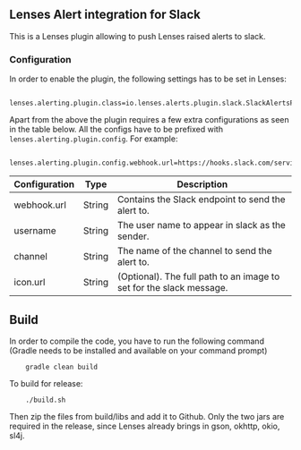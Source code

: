 ## Lenses Alert integration for Slack

This is a Lenses plugin allowing to push Lenses raised alerts to slack.

### Configuration

In order to enable the plugin, the following settings has to be set in Lenses:

```
    lenses.alerting.plugin.class=io.lenses.alerts.plugin.slack.SlackAlertsPlugin
```

Apart from the above the plugin requires a few extra configurations as seen in the table below.
All the configs have to be prefixed with `lenses.alerting.plugin.config`. For example:

```
    lenses.alerting.plugin.config.webhook.url=https://hooks.slack.com/services/SECRET/YYYYYYYYYYY/XXXXXXXX
```

|Configuration   | Type   | Description                                                        |
|----------------|--------|--------------------------------------------------------------------|
| webhook.url    | String | Contains the Slack endpoint to send the alert to.                  |
| username       | String | The user name to appear in slack as the sender.                    |
| channel        | String | The name of the channel to send the alert to.                      |
| icon.url       | String | (Optional). The full path to an image to set for the slack message.|



## Build

In order to compile the code, you have to run the following command (Gradle needs to be installed and available
on your command prompt)

```
    gradle clean build
```

To build for release:

```
    ./build.sh
```

Then zip the files from build/libs and add it to Github. Only the two jars are required in the release,
since Lenses already brings in gson, okhttp, okio, sl4j.
